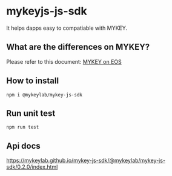 # mykeyjs-js-sdk
It helps dapps easy to compatiable with MYKEY.

## What are the differences on MYKEY?

Please refer to this document:
[MYKEY on EOS](https://github.com/mykeylab/Documentation/blob/master/English/MYKEY%20on%20EOSIO.md)


## How to install

```
npm i @mykeylab/mykey-js-sdk
```

## Run unit test

```
npm run test
```

## Api docs

https://mykeylab.github.io/mykey-js-sdk/@mykeylab/mykey-js-sdk/0.2.0/index.html
